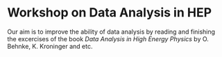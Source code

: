 # Workshop on Data Analysis in HEP
Our aim is to improve the ability of data analysis by reading and finishing the excercises of the book *Data Analysis in High Energy Physics* by O. Behnke, K. Kroninger and etc.
